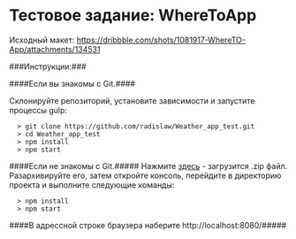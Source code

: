 # Тестовое задание: WhereToApp

Исходный макет: https://dribbble.com/shots/1081917-WhereTO-App/attachments/134531

###Инструкции:###

####Если вы знакомы с Git.####

Склонируйте репозиторий, установите зависимости и запустите процессы gulp:

```
  > git clone https://github.com/radislaw/Weather_app_test.git
  > cd Weather_app_test
  > npm install
  > npm start
```

####Eсли не знакомы с Git.#####
Нажмите [здесь](https://github.com/radislaw/Weather_app_test/archive/master.zip) - загрузится .zip файл.  Разархивируйте его, затем откройте консоль, перейдите в директорию проекта и выполните следующие команды:

```
  > npm install
  > npm start
```
####В адрессной строке браузера наберите http://localhost:8080/#####
